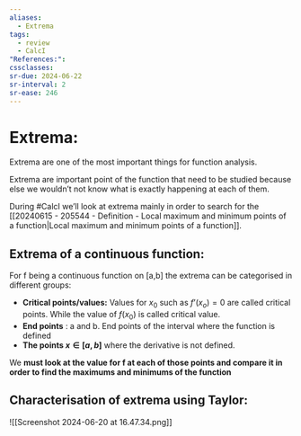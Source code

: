 ```yaml
---
aliases:
  - Extrema
tags:
  - review
  - CalcI
"References:": 
cssclasses:
sr-due: 2024-06-22
sr-interval: 2
sr-ease: 246
---
```

# Extrema: 
Extrema are one of the most important things for function analysis. 

Extrema are important point of the function that need to be studied because else we wouldn’t not know what is exactly happening at each of them. 

During #CalcI we’ll look at extrema mainly in order to search for the [[20240615 - 205544 - Definition - Local maximum and minimum points of a function|Local maximum and minimum points of a function]]. 

## Extrema of a continuous function: 
For f being a continuous function on  \[a,b] the extrema can be categorised in different groups: 

+ **Critical points/values:** Values for $x_0$ such as $f’(x_o) = 0$ are called critical points. While the value of $f(x_0)$ is called critical value. 
+ **End points** : a and b. End points of the interval where the function is defined
+ **The points $x\in [a,b]$**  where the derivative is not defined. 

We **must look at the value for f at each of those points and compare it in order to find the maximums and minimums of the function**


## Characterisation of extrema using Taylor:
![[Screenshot 2024-06-20 at 16.47.34.png]]

